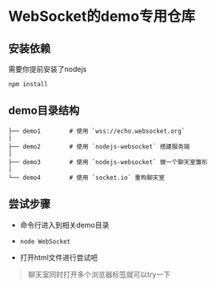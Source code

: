 # WebSocket的demo专用仓库

## 安装依赖

需要你提前安装了nodejs

``` npm install ```

## demo目录结构

~~~
├── demo1        # 使用 `wss://echo.websocket.org`
|                
├── demo2        # 使用 `nodejs-websocket` 搭建服务端
| 
├── demo3        # 使用 `nodejs-websocket` 做一个聊天室雏形
| 
└── demo4        # 使用 `socket.io` 重构聊天室
~~~

## 尝试步骤

- 命令行进入到相关demo目录

- ```node WebSocket```

- 打开html文件进行尝试吧

> 聊天室同时打开多个浏览器标签就可以try一下
